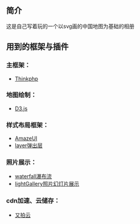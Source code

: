 ﻿## 简介

这是自己写着玩的一个以svg画的中国地图为基础的相册

## 用到的框架与插件

### 主框架：
*  [Thinkphp](http://www.thinkphp.cn/)
### 地图绘制：
*  [D3.js](https://d3js.org/)
### 样式布局框架：
*  [AmazeUI](http://amazeui.org/)
*  [layer弹出层](http://layer.layui.com/)
### 照片展示：
*  [waterfall瀑布流](http://wlog.cn/waterfall/)
*  [lightGallery照片幻灯片展示](http://sachinchoolur.github.io/lightGallery/)
### cdn加速、云储存：
*  [又拍云](https://www.upyun.com/)


